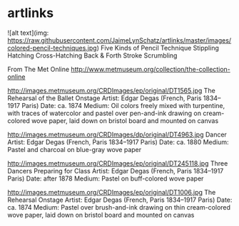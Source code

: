 # artlinks
![alt text](img: https://raw.githubusercontent.com/JaimeLynSchatz/artlinks/master/images/colored-pencil-techniques.jpg) 
Five Kinds of Pencil Technique
Stippling
Hatching
Cross-Hatching
Back & Forth Stroke
Scrumbling

From The Met Online http://www.metmuseum.org/collection/the-collection-online 

http://images.metmuseum.org/CRDImages/ep/original/DT1565.jpg
The Rehearsal of the Ballet Onstage
Artist: Edgar Degas (French, Paris 1834–1917 Paris)
Date: ca. 1874
Medium: Oil colors freely mixed with turpentine, with traces of watercolor and pastel over pen-and-ink drawing on cream-colored wove paper, laid down on bristol board and mounted on canvas

http://images.metmuseum.org/CRDImages/dp/original/DT4963.jpg
Dancer
Artist: Edgar Degas (French, Paris 1834–1917 Paris)
Date: ca. 1880
Medium: Pastel and charcoal on blue-gray wove paper

http://images.metmuseum.org/CRDImages/ep/original/DT245118.jpg
Three Dancers Preparing for Class
Artist: Edgar Degas (French, Paris 1834–1917 Paris)
Date: after 1878
Medium: Pastel on buff-colored wove paper

http://images.metmuseum.org/CRDImages/ep/original/DT1006.jpg
The Rehearsal Onstage
Artist: Edgar Degas (French, Paris 1834–1917 Paris)
Date: ca. 1874
Medium: Pastel over brush-and-ink drawing on thin cream-colored wove paper, laid down on bristol board and mounted on canvas



